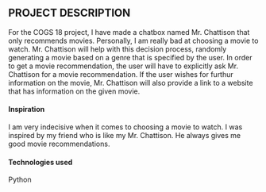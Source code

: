 ## PROJECT DESCRIPTION
For the COGS 18 project, I have made a chatbox named Mr. Chattison that only recommends movies. Personally, I am really bad at choosing a movie to watch. Mr. Chattison will help with this decision process, randomly generating a movie based on a genre that is specified by the user. In order to get a movie recommendation, the user will have to explicitly ask Mr. Chattison for a movie recommendation. If the user wishes for furthur information on the movie, Mr. Chattison will also provide a link to a website that has information on the given movie.

#### Inspiration
I am very indecisive when it comes to choosing a movie to watch. I was inspired by my friend who is like my Mr. Chattison. He always gives me good movie recommendations. 

#### Technologies used
Python
